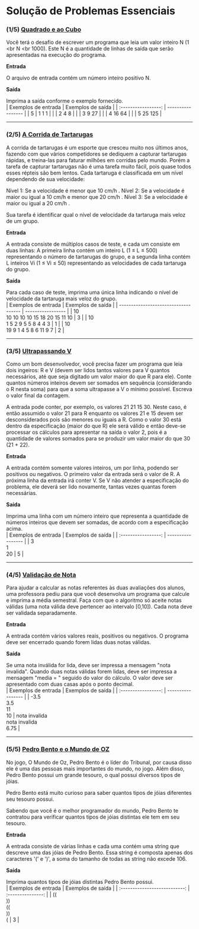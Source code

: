 # Solução de Problemas Essenciais

### (1/5) [Quadrado e ao Cubo](https://github.com/PFLOA/everis-FullStack/blob/main/Desafios/Solu%C3%A7%C3%A3o%20de%20Problemas%20Essenciais/quadrado_cubo.js)

Você terá o desafio de escrever um programa que leia um valor inteiro N (1 <br N <br 1000). Este N é a quantidade de linhas de saída que serão apresentadas na execução do programa.

**Entrada**

O arquivo de entrada contém um número inteiro positivo N.

**Saída**

Imprima a saída conforme o exemplo fornecido.
</br>
| Exemplos de entrada | Exemplos de saída |
| :-----------------: | ----------------- |
|          5          | 1 1 1             |
|                     | 2 4 8             |
|                     | 3 9 27            |
|                     | 4 16 64           |
|                     | 5 25 125          |

---

### (2/5) [A Corrida de Tartarugas](https://github.com/PFLOA/everis-FullStack/blob/main/Desafios/Solu%C3%A7%C3%A3o%20de%20Problemas%20Essenciais/corrida_tartarugas.js)

A corrida de tartarugas é um esporte que cresceu muito nos últimos anos, fazendo com que vários competidores se dediquem a capturar tartarugas rápidas, e treina-las para faturar milhões em corridas pelo mundo. Porém a tarefa de capturar tartarugas não é uma tarefa muito fácil, pois quase todos esses répteis são bem lentos. Cada tartaruga é classificada em um nível dependendo de sua velocidade:


Nível 1: Se a velocidade é menor que 10 cm/h .
Nível 2: Se a velocidade é maior ou igual a 10 cm/h e menor que 20 cm/h .
Nível 3: Se a velocidade é maior ou igual a 20 cm/h .

Sua tarefa é identificar qual o nível de velocidade da tartaruga mais veloz de um grupo.

**Entrada**

A entrada consiste de múltiplos casos de teste, e cada um consiste em duas linhas: A primeira linha contém um inteiro L (1 ≤ L ≤ 500) representando o número de tartarugas do grupo, e a segunda linha contém L inteiros Vi (1 ≤ Vi ≤ 50) representando as velocidades de cada tartaruga do grupo.

**Saída**

Para cada caso de teste, imprima uma única linha indicando o nível de velocidade da tartaruga mais veloz do grupo.
</br>
| Exemplos de entrada                  | Exemplos de saída |
| ------------------------------------ | ----------------- |
| 10</br>10 10 10 10 15 18 20 15 11 10 | 3                 |
| 10</br>1 5 2 9 5 5 8 4 4 3           | 1                 |
| 10</br>19 9 1 4 5 8 6 11 9 7         | 2                 |

---

### (3/5) [Ultrapassando V](https://github.com/PFLOA/everis-FullStack/blob/main/Desafios/Solu%C3%A7%C3%A3o%20de%20Problemas%20Essenciais/ultrapassando_v.js)

Como um bom desenvolvedor, você precisa fazer um programa que leia dois ingeiros: R e V (devem ser lidos tantos valores para V quantos necessários, até que seja digitado um valor maior do que R para ele). Conte quantos números inteiros devem ser somados em sequência (considerando o R nesta soma) para que a soma ultrapasse a V o mínimo possível. Escreva o valor final da contagem.

A entrada pode conter, por exemplo, os valores 21 21 15 30. Neste caso, é então assumido o valor 21 para R enquanto os valores 21 e 15 devem ser desconsiderados pois são menores ou iguais a R. Como o valor 30 está dentro da especificação (maior do que R) ele será válido e então deve-se processar os cálculos para apresentar na saída o valor 2, pois é a quantidade de valores somados para se produzir um valor maior do que 30 (21 + 22).

**Entrada**

A entrada contém somente valores inteiros, um por linha, podendo ser positivos ou negativos. O primeiro valor da entrada será o valor de R. A próxima linha da entrada irá conter V. Se V não atender a especificação do problema, ele deverá ser lido novamente, tantas vezes quantas forem necessárias.

**Saída**

Imprima uma linha com um número inteiro que representa a quantidade de números inteiros que devem ser somadas, de acordo com a especificação acima.
</br>
| Exemplos de entrada | Exemplos de saída |
| :-----------------: | ----------------- |
|   3</br>1</br>20    | 5                 |

---

### (4/5) [Validação de Nota](https://github.com/PFLOA/everis-FullStack/blob/main/Desafios/Solu%C3%A7%C3%A3o%20de%20Problemas%20Essenciais/validacao_notas.js)

Para ajudar a calcular as notas referentes às duas avaliações dos alunos, uma professora pediu para que você desenvolva um programa que calcule e imprima a média semestral. Faça com que o algoritmo só aceite notas válidas (uma nota válida deve pertencer ao intervalo [0,10]). Cada nota deve ser validada separadamente.

**Entrada**

A entrada contém vários valores reais, positivos ou negativos. O programa deve ser encerrado quando forem lidas duas notas válidas.

**Saída**

Se uma nota inválida  for lida, deve ser impressa a mensagem "nota invalida".
Quando duas notas válidas forem lidas, deve ser impressa a mensagem "media = " seguido do valor do cálculo. O valor deve ser apresentado com duas casas após o ponto decimal.
</br>
| Exemplos de entrada | Exemplos de saída |
| :-----------------: | ----------------- |
|   -3.5</br>3.5</br>11</br>10    | nota invalida</br>nota invalida</br>6.75                 |

---

### (5/5) [Pedro Bento e o Mundo de OZ](https://github.com/PFLOA/everis-FullStack/blob/main/Desafios/Solu%C3%A7%C3%A3o%20de%20Problemas%20Essenciais/pedro_bento_mundo_oz.js)

No jogo, O Mundo de Oz, Pedro Bento é o líder do Tribunal, por causa disso ele é uma das pessoas mais importantes do mundo, no jogo. Além disso, Pedro Bento possui um grande tesouro, o qual possui diversos tipos de jóias.

Pedro Bento está muito curioso para saber quantos tipos de jóias diferentes seu tesouro possui.

Sabendo que você é o melhor programador do mundo, Pedro Bento te contratou para verificar quantos tipos de jóias distintas ele tem em seu tesouro.

**Entrada**

A entrada consiste de várias linhas e cada uma contém uma string que descreve uma das jóias de Pedro Bento. Essa string é composta apenas dos caracteres '(' e ')', a soma do tamanho de todas as string não excede 106.

**Saída**

Imprima quantos tipos de jóias distintas Pedro Bento possui.
</br>
|      Exemplos de entrada      | Exemplos de saída |
| :---------------------------: | :---------------: |
| ((</br>))</br>((</br>))</br>( |         3         |

